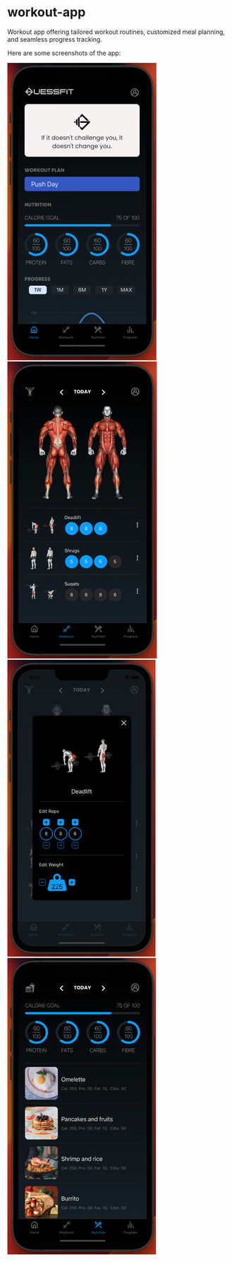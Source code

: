 # workout-app

Workout app offering tailored workout routines, customized meal planning, and seamless progress tracking.

Here are some screenshots of the app:

![Screenshot 1](screenshots/sc1.png)
![Screenshot 2](screenshots/sc2.png)
![Screenshot 3](screenshots/sc3.png)
![Screenshot 4](screenshots/sc4.png)
